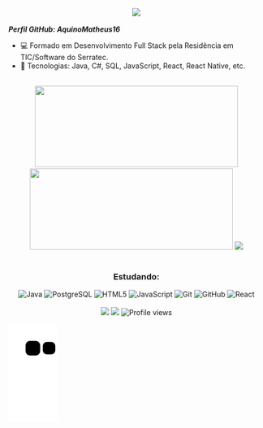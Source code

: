  
  <p align="center">
    <a href="https://git.io/typing-svg">
    <img src="https://readme-typing-svg.herokuapp.com/?font=Fira+Code&color=F70000&size=22&center=true&vCenter=true&width=500&height=70&lines=Full+Stack+Developer" />
    </a>
  </p>
  
***Perfil GitHub: AquinoMatheus16***
- 💻 Formado em Desenvolvimento Full Stack pela Residência em TIC/Software do Serratec.
- 🌱 Tecnologias: Java, C#, SQL, JavaScript, React, React Native, etc.

<br>

<div align="center">
  <img height="160em" width="400px" src="https://github-readme-stats.vercel.app/api?username=AquinoMatheus16&show_icons=true&include_all_commits=true&count_private=true&theme=transparent"/>
  <img height="160em" width="400px" src="https://github-readme-stats.vercel.app/api/top-langs/?username=AquinoMatheus16&layout=compact&langs_count=7&theme=transparent"/>
  <img height="160em" src="http://github-readme-streak-stats.herokuapp.com?user=AquinoMatheus16&theme=dark&background=00000000"/>
</div>

<br>

<div align="center">  
  <h3>Estudando:</h3>
  <img alt="Java" height="50" width="50" src="https://cdn.jsdelivr.net/gh/devicons/devicon/icons/java/java-plain-wordmark.svg">
  <img alt="PostgreSQL" height="50" width="50" src="https://cdn.jsdelivr.net/gh/devicons/devicon/icons/postgresql/postgresql-original-wordmark.svg" />
  <img alt="HTML5" height="50" width="50" src="https://cdn.jsdelivr.net/gh/devicons/devicon/icons/html5/html5-original-wordmark.svg" />
  <img alt="JavaScript" height="50" width="50" src="https://cdn.jsdelivr.net/gh/devicons/devicon/icons/javascript/javascript-plain.svg" />
  <img alt="Git" height="50" width="50" src="https://cdn.jsdelivr.net/gh/devicons/devicon/icons/git/git-original-wordmark.svg" />
  <img alt="GitHub" height="50" width="50" src="https://cdn.jsdelivr.net/gh/devicons/devicon/icons/github/github-original-wordmark.svg" />
  <img alt="React" height="50" width="50" src="https://cdn.jsdelivr.net/gh/devicons/devicon/icons/react/react-original-wordmark.svg" />
</div>

<br>

<div align="center">
  <a href = "mailto:matheus.aquino1.618@gmail.com"><img src="https://img.shields.io/badge/-Gmail-%23333?style=for-the-badge&logo=gmail&logoColor=white" target="_blank"></a>
  <a href="https://www.linkedin.com/in/*************" target="_blank"><img src="https://img.shields.io/badge/-LinkedIn-%230077B5?style=for-the-badge&logo=linkedin&logoColor=white" target="_blank"></a> 
  <img src="https://komarev.com/ghpvc/?username=AquinoMatheus16" alt="Profile views">
</div>
  
![snake gif](https://github.com/AquinoMatheus16/AquinoMatheus16/blob/output/github-contribution-grid-snake.svg)
